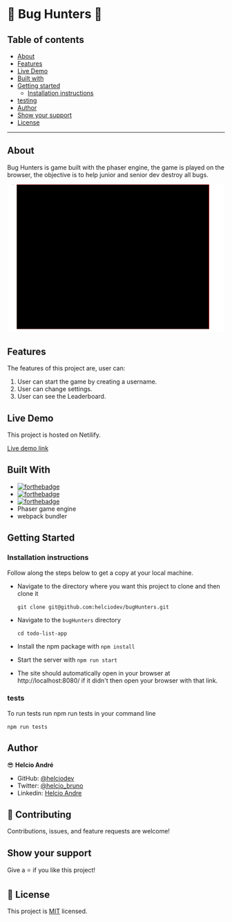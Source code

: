 # 🐛 Bug Hunters 🐞

## Table of contents

- [About](#about)
- [Features](#features)
- [Live Demo](#live-demo)
- [Built with](#built-with)
- [Getting started](#getting-started)
  - [Installation instructions](#installation-instructions)
- [testing](#tests)
- [Author](#author)
- [Show your support](#show-your-support)
- [License](#-license)

---

## About

Bug Hunters is game built with the phaser engine, the game is played on the browser, the objective is to help junior and senior dev destroy all bugs.

![Screenshot-main-page](src/assets/bugHunter.gif)

## Features

The features of this project are, user can:

1. User can start the game by creating a username.
2. User can change settings.
3. User can see the Leaderboard.

## Live Demo

This project is hosted on Netilify.

[Live demo link](https://bughunters.netlify.app/)

## Built With

- [![forthebadge](https://forthebadge.com/images/badges/made-with-javascript.svg)](https://forthebadge.com)
- [![forthebadge](https://forthebadge.com/images/badges/uses-html.svg)](https://forthebadge.com)
- [![forthebadge](https://forthebadge.com/images/badges/uses-css.svg)](https://forthebadge.com)
- Phaser game engine
- webpack bundler

## Getting Started

### Installation instructions

Follow along the steps below to get a copy at your local machine.

- Navigate to the directory where you want this project to clone and then clone it

  ```
  git clone git@github.com:helciodev/bugHunters.git
  ```

- Navigate to the `bugHunters` directory

  ```
  cd todo-list-app
  ```

- Install the npm package with `npm install`
- Start the server with `npm run start`
- The site should automatically open in your browser at http://localhost:8080/ if it didn't then open your browser with that link.

### tests
 To run tests run npm run tests in your command line
  ``` 
  npm run tests
   ```
## Author

😎 **Helcio André**

- GitHub: [@helciodev](https://github.com/helciodev)
- Twitter: [@helcio_bruno](https://twitter.com/helcio_bruno)
- Linkedin: [Helcio Andre](https://www.linkedin.com/in/helcio-andre/)

## 🤝 Contributing

Contributions, issues, and feature requests are welcome!

## Show your support

Give a ⭐️ if you like this project!

## 📝 License

This project is [MIT](./LICENSE) licensed.